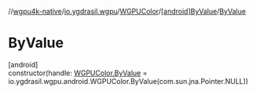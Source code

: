 //[wgpu4k-native](../../../../index.md)/[io.ygdrasil.wgpu](../../index.md)/[WGPUColor](../index.md)/[[android]ByValue](index.md)/[ByValue](-by-value.md)

# ByValue

[android]\
constructor(handle: [WGPUColor.ByValue](../../../io.ygdrasil.wgpu.android/-w-g-p-u-color/-by-value/index.md) = io.ygdrasil.wgpu.android.WGPUColor.ByValue(com.sun.jna.Pointer.NULL))